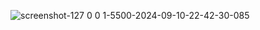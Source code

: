 ![screenshot-127 0 0 1-5500-2024-09-10-22-42-30-085](https://github.com/user-attachments/assets/569b6d45-9938-48fc-9ce5-d95ccf8a972f)

